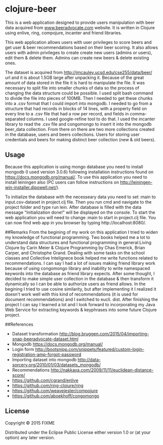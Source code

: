 # clojure-beer

This is a web application designed to provide users manipulation with beer data acquired from www.beeradvocate.com website. It is written in Clojure using enlive, ring, compojure, incanter and friend libraries.

This web application allows users with user privileges to score beers and get user & beer recommendations based on their beer scoring.
It also allows users with admin privileges to create create new users (admins or users), edit them & delete them. Admins can create new beers & delete existing ones.

The dataset is acquired from http://jmcauley.ucsd.edu/cse255/data/beer/ url and it is about 1.5GB large after unpacking it. Because of the great amount of data stored in the file it is hard to manipulate the file. It was necessary to split file into smaller chunks of data so the process of changing the data structure could be possible. I used split bash command to divide the file into pieces of 100MB. 
Then I needed to get these chunks into a .csv format that I could import into mongodb. I needed to go from a structure that had records in blocks of 14 lines, with a property field on every line to a .csv file that had a row per record, and fields in comma-separated columns. I used google-refine tool to do that. I used the incanter library to read the .csv file and congomongo to insert it into the mongodb beer_data collection.
From there on there are two more collections created in the database, users and beers collections. Users for storing user credentials and beers for making distinct beer collection (new & old beers).

## Usage
Because this application is using mongo database you need to install mongodb (I used version 3.0.6) following installation instructions found on https://docs.mongodb.org/manual/. To use this application you need to install leiningen also (PC users can follow instructions on http://leiningen-win-installer.djpowell.net/).

To initialize the database with the necesseary data you need to set :main to input.csv-dataset in project.clj file. Then you run cmd and navigate to the project folder and type run lein. After database is filled with the data message "Initialization done!" will be displayed on the console.
To start the web application you will need to change :main to start in project.clj file. You can now find web app in you browser by typing http://localhost:8080/.

##Remarks
From the begining of my work on this application I tried to widen my knowledge of functional programming. Two books helped me a lot to understand data structures and functional programming in general:Living Clojure by Carin Meier & Clojure Programming by Chas Emerick, Brian Carper, and Christophe Grand. Dealing with some tasks on the school classes and Collective Intelignece book helped me write functions related to recommendations. I can say I had a lot of issues making friend library work because of using congomongo library and inability to write namespaced keywords into the database as friend library expects. After some thought, I decided to make simple user collection in the database & then transform it dynamically so I can be able to authorize users as friend allows. In the begining I tried to use cosine similarity, but after implementing it I realized it doesn't work well with this kind of recommendations (it is used for document recommendations) and I switched to eucli. dist.
After finishing the project I can say I learned a lot and I look forward to incorporating my Java Web Service for extracting keywords & keyphrases into some future Clojure project.

##References
- Dataset transformation http://blog.bruggen.com/2015/04/importing-snap-beeradvocate-dataset.html
- Mongodb https://docs.mongodb.org/manual/
- Login form http://bootsnipp.com/snippets/featured/custom-login-registration-amp-forgot-password
- Importing dataset into mongodb http://data-sorcery.org/2010/01/03/datasets_mongodb/
- Recommendations http://nakkaya.com/2009/11/11/euclidean-distance-score/
- https://github.com/cgrand/enlive
- https://github.com/ring-clojure/ring
- https://github.com/weavejester/compojure
- https://github.com/aboekhoff/congomongo

## License

Copyright © 2015 FIXME

Distributed under the Eclipse Public License either version 1.0 or (at
your option) any later version.
